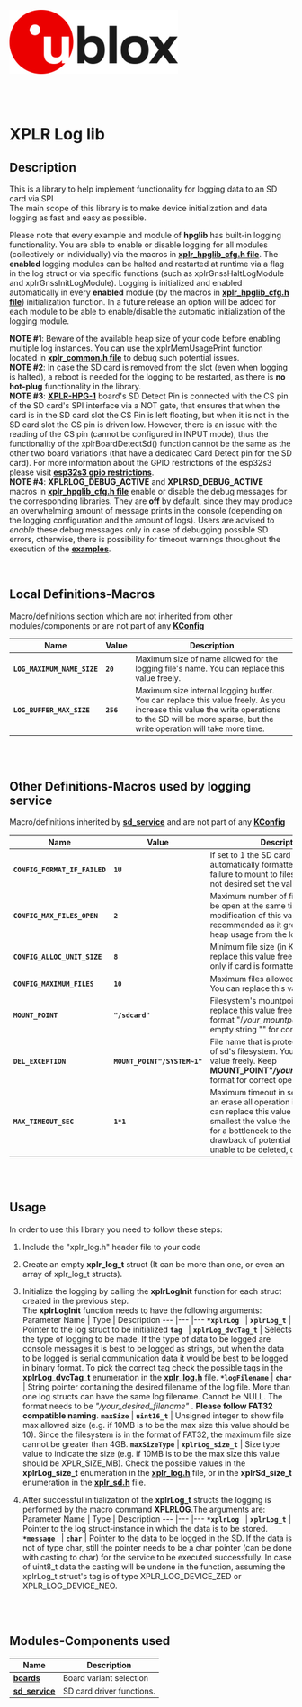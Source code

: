 ![u-blox](./../../../../media/shared/logos/ublox_logo.jpg)

<br>
<br>

# XPLR Log lib

## Description
This is a library to help implement functionality for logging data to an SD card via SPI\
The main scope of this library is to make device initialization and data logging as fast and easy as possible.

Please note that every example and module of **hpglib** has built-in logging functionality. You are able to enable or disable logging for all modules (collectively or individually) via the macros in **[xplr_hpglib_cfg.h file](./../../xplr_hpglib_cfg.h)**. The **enabled** logging modules can be halted and restarted at runtime via a flag in the log struct or via specific functions (such as xplrGnssHaltLogModule and xplrGnssInitLogModule). Logging is initialized and enabled automatically in every **enabled** module (by the macros in **[xplr_hpglib_cfg.h file](./../../xplr_hpglib_cfg.h)**) initialization function. In a future release an option will be added for each module to be able to enable/disable the automatic initialization of the logging module.

**NOTE #1**: Beware of the available heap size of your code before enabling multiple log instances. You can use the xplrMemUsagePrint function located in **[xplr_common.h file](./../common/xplr_common.h)** to debug such potential issues.  
**NOTE #2**: In case the SD card is removed from the slot (even when logging is halted), a reboot is needed for the logging to be restarted, as there is **no hot-plug** functionality in the library.   
**NOTE #3**: **[XPLR-HPG-1](https://www.u-blox.com/en/product/xplr-hpg-1)** board's SD Detect Pin is connected with the CS pin of the SD card's SPI interface via a NOT gate, that ensures that when the card is in the SD card slot the CS Pin is left floating, but when it is not in the SD card slot the CS pin is driven low. However, there is an issue with the reading of the CS pin (cannot be configured in INPUT mode), thus the functionality of the xplrBoardDetectSd() function cannot be the same as the other two board variations (that have a dedicated Card Detect pin for the SD card). For more information about the GPIO restrictions of the esp32s3 please visit **[esp32s3 gpio restrictions](https://docs.espressif.com/projects/esp-idf/en/latest/esp32s3/api-reference/peripherals/gpio.html)**.\
**NOTE #4**: **XPLRLOG_DEBUG_ACTIVE** and **XPLRSD_DEBUG_ACTIVE** macros in **[xplr_hpglib_cfg.h file](./../../xplr_hpglib_cfg.h)** enable or disable the debug messages for the corresponding libraries. They are **off** by default, since they may produce an overwhelming amount of message prints in the console (depending on the logging configuration and the amount of logs). Users are advised to *enable* these debug messages only in case of debugging possible SD errors, otherwise, there is possibility for timeout warnings throughout the execution of the **[examples](./../../../../examples/)**.

<br>

## Local Definitions-Macros
Macro/definitions section which are not inherited from other modules/components or are not part of any **[KConfig](./../../../../docs/README_kconfig.md)**

Name | Value | Description
--- | --- | ---
**```LOG_MAXIMUM_NAME_SIZE```** | **```20```** | Maximum size of name allowed for the logging file's name. You can replace this value freely.
**```LOG_BUFFER_MAX_SIZE```** | **```256```** | Maximum size internal logging buffer. You can replace this value freely. As you increase this value the write operations to the SD will be more sparse, but the write operation will take more time.

<br>
<br>

## Other Definitions-Macros used by logging service
Macro/definitions inherited by **[sd_service](./../sd_service/xplr_sd.c)** and are not part of any **[KConfig](./../../../../docs/README_kconfig.md)**  

Name | Value | Description
--- | --- | ---
**```CONFIG_FORMAT_IF_FAILED```** | **```1U```** | If set to 1 the SD card will be automatically formatted in case of failure to mount to filesystem. If this is not desired set the value to 0.
**```CONFIG_MAX_FILES_OPEN```** | **```2```** | Maximum number of files allowed to be open at the same time. The modification of this value is **not** recommended as it greatly affects heap usage from the log service.
**```CONFIG_ALLOC_UNIT_SIZE```** | **```8```** | Minimum file size (in KBytes). You can replace this value freely. Will change only if card is formatted. 
**```CONFIG_MAXIMUM_FILES```** | **```10```** | Maximum files allowed in filesystem. You can replace this value freely.
**```MOUNT_POINT```** | **```"/sdcard"```** | Filesystem's mountpoint. You can replace this value freely. Follow the format "/*your_mountpoint*" or set it to empty string "" for correct operation.
**```DEL_EXCEPTION```** | **```MOUNT_POINT"/SYSTEM~1"```** | File name that is protected in full erase of sd's filesystem. You can replace this value freely. Keep **MOUNT_POINT"*/your_protected_file*"** format for correct operation.
**```MAX_TIMEOUT_SEC```** | **```1*1```** | Maximum timeout in seconds before an erase all operation is aborted. You can replace this value freely. The smallest the value the less probability for a bottleneck to the code, with the drawback of potential files to be unable to be deleted, due to big size.

<br>
<br>

## Usage
In order to use this library you need to follow these steps:

1. Include the "xplr_log.h" header file to your code 

2. Create an empty **xplr_log_t** struct (It can be more than one, or even an array of xplr_log_t structs).

3. Initialize the logging by calling the **xplrLogInit** function for each struct created in the previous step. \
   The  **xplrLogInit** function needs to have the following arguments:
   Parameter Name | Type | Description
   --- |--- |---
   **```*xplrLog ```** | **```xplrLog_t```** | Pointer to the log struct to be initialized
   **```tag ```** | **```xplrLog_dvcTag_t```** | Selects the type of logging to be made. If the type of data to be logged are console messages it is best to be logged as strings, but when the data to be logged is serial communication data it would be best to be logged in binary format. To pick the correct tag check the possible tags in the **xplrLog_dvcTag_t** enumeration in the **[xplr_log.h](./xplr_log.h)** file.
   **```*logFilename```** | **```char```** | String pointer containing the desired filename of the log file. More than one log structs can have the same log filename. Cannot be NULL. The format needs to be *"/your_desired_filename"* . **Please follow FAT32 compatible naming**.
   **```maxSize```** | **```uint16_t```** | Unsigned integer to show file max allowed size (e.g. if 10MB is to be the max size this value should be 10). Since the filesystem is in the format of FAT32, the maximum file size cannot be greater than 4GB.
   **```maxSizeType```** | **```xplrLog_size_t```** | Size type value to indicate the size (e.g. if 10MB is to be the max size this value should be XPLR_SIZE_MB). Check the possible values in the **xplrLog_size_t** enumeration in the **[xplr_log.h](./xplr_log.h)** file, or in the **xplrSd_size_t** enumeration in the **[xplr_sd.h](./../sd_service/xplr_sd.h)** file.

4. After successful initialization of the **xplrLog_t** structs the logging is performed by the macro command **XPLRLOG**.The arguments are:
    Parameter Name | Type | Description
    --- |--- |---
    **```*xplrLog ```** | **```xplrLog_t```** | Pointer to the log struct-instance in which the data is to be stored.
    **```*message ```** | **```char```** | Pointer to the data to be logged in the SD. If the data is not of type char, still the pointer needs to be a char pointer (can be done with casting to char) for the service to be executed successfully. In case of uint8_t data the casting will be undone in the function, assuming the xplrLog_t struct's tag is of type XPLR_LOG_DEVICE_ZED or XPLR_LOG_DEVICE_NEO.

<br>
<br>

## Modules-Components used

Name | Description 
--- | --- 
**[boards](./../../../boards/)** | Board variant selection
**[sd_service](./../sd_service/)** | SD card driver functions.